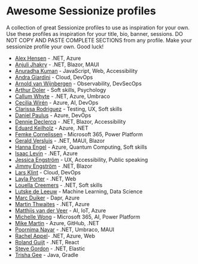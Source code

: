# Awesome Sessionize profiles
A collection of great Sessionize profiles to use as inspiration for your own. Use these profiles as inspiration for your title, bio, banner, sessions. DO NOT COPY AND PASTE COMPLETE SECTIONS from any profile. Make your sessionize profile your own. Good luck!

* [Alex Hensen](https://sessionize.com/alexhensen/) - .NET, Azure
* [Anjuli Jhakry](https://sessionize.com/aljhakry/) - .NET, Blazor, MAUI
* [Anuradha Kuman](https://sessionize.com/anuradha/) - JavaScript, Web, Accessibility
* [Andra Giardini](https://sessionize.com/andrea-giardini/) - Cloud, DevOps
* [Arnold van Wijnbergen](https://sessionize.com/devmonops) - Observability, DevSecOps
* [Arthur Doler](https://sessionize.com/arthur-doler/) - Soft skills, Psychology
* [Callum Whyte](https://sessionize.com/callumbwhyte) - .NET, Azure, Umbraco
* [Cecilia Wirén](https://sessionize.com/cecilia-wiren/) - Azure, AI, DevOps
* [Clarissa Rodriguez](https://sessionize.com/clarissa-almeida-rodrigues/) - Testing, UX, Soft skills
* [Daniel Paulus](https://sessionize.com/danielpaulus/) - Azure, DevOps
* [Dennie Declercq](https://sessionize.com/dennie-declercq/) - .NET, Blazor, Accessibility
* [Eduard Keilholz](https://sessionize.com/eduard) - Azure, .NET
* [Femke Cornelissen](https://sessionize.com/femke-cornelissen/) - Microsoft 365, Power Platform
* [Gerald Versluis](https://sessionize.com/jfversluis) - .NET, MAUI, Blazor
* [Hanna Engel](https://sessionize.com/hanna-engel/) - Azure, Quantum Computing, Soft skills
* [Isaac Levin](https://sessionize.com/isaacrlevin/) - .NET, Azure
* [Jessica Engström](https://sessionize.com/EngstromJess/) - UX, Accessibility, Public speaking
* [Jimmy Engström](https://sessionize.com/EngstromJimmy) - .NET, Blazor
* [Lars Klint](https://sessionize.com/larsklint/) - Cloud, DevOps
* [Layla Porter](https://sessionize.com/layla-porter/) - .NET, Web
* [Louella Creemers](https://sessionize.com/louelladev) - .NET, Soft skills
* [Lutske de Leeuw](https://sessionize.com/Lutske/) - Machine Learning, Data Science
* [Marc Duiker](https://sessionize.com/marcduiker/) - Dapr, Azure
* [Martin Thwaites](https://sessionize.com/martin-thwaites) - .NET, Azure
* [Matthijs van der Veer](https://sessionize.com/matthijs-van-der-veer/) - AI, IoT, Azure
* [Michelle Wong](https://sessionize.com/michelle-wong/) - Microsoft 365, AI, Power Platform
* [Mike Martin](https://sessionize.com/mikemartin/) - Azure, GitHub, .NET
* [Poornima Nayar](https://sessionize.com/poornima-nayar/) - .NET, Umbraco, MAUI
* [Rachel Appel](https://sessionize.com/rachelappel)- .NET, Azure, Web
* [Roland Guijt](https://sessionize.com/roland-guijt/) - .NET, React
* [Steve Gordon](https://sessionize.com/stevejgordon/) - .NET, Elastic
* [Trisha Gee](https://sessionize.com/trisha-gee/) - Java, Gradle

